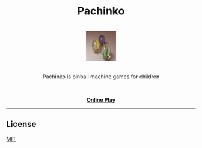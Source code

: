 <div align="center">
<h1>Pachinko</h1>

<br />
<a href="http://kiroinn.github.io/pachinko/index.html">
  <img
    height="80"
    width="80"
    alt="lizard"
    src="https://raw.githubusercontent.com/kiroInn/Pachinko/master/assets/Texture/logo.png"
  />
</a>
<br />
<br />
<p>Pachinko is pinball machine games for children</p>
<br />

[**Online Play**][pachinko]

</div>
<hr />

## License

[MIT][license]

<!-- prettier-ignore-start -->
[pachinko]: http://kiroinn.github.io/pachinko
[license]: https://github.com/kiroInn/excel-io/blob/master/LICENSE.MD
<!-- prettier-ignore-end -->
